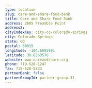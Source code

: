 ```yaml
---
type: location
slug: care-and-share-food-bank
title: Care and Share Food Bank
address: 2605 Preamble Point
address2: 
cityIndexKey: city-co-colorado-springs
city: Colorado Springs
state: CO
postal: 80915
longitude: -104.6995991
latitude: 38.8563576
website: www.careandshare.org
phone: 719-528-1247
fax: 719-528-5833
partnerBank: false
partnerGroupId: partner-group-31
---
```

